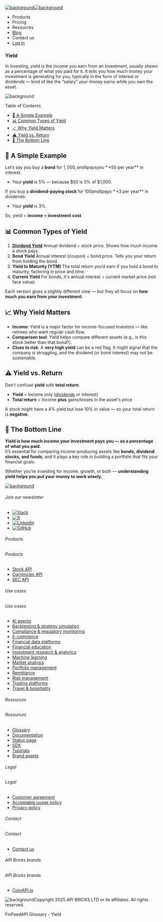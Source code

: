 [![background](/_next/image?url=https%3A%2F%2Fcdn.sanity.io%2Fimages%2Fxpx4czto%2Fproduction%2Fc9a795fc7fb3558997d636211a44e71eb59288f0-773x184.png&w=1920&q=75)![background](https://cdn.sanity.io/images/xpx4czto/production/875913d8710b3054c19fad19673dc5592614265e-773x184.svg)](/)

* Products
* Pricing
* Resources
* [Blog](/blog)
* Contact us
* [Log in](https://console.finfeedapi.com/?link=/apikeys/create)

### Yield

In investing, yield is the income you earn from an investment, usually shown as a percentage of what you paid for it.
It tells you how much money your investment is generating for you, typically in the form of interest or dividends — kind of like the “salary” your money earns while you own the asset.

![background](https://cdn.sanity.io/images/xpx4czto/production/999c709b2777af013884c6e2623e9aa699585a06-429x429.svg)

Table of Contents

* [🧠 A Simple Example](#link-bc7eedeb544a)
* [📊 Common Types of Yield](#link-52c8038a6f49)
* [📈 Why Yield Matters](#link-e7a612240215)
* [⚠️ Yield vs. Return](#link-13fd71faec81)
* [🧠 The Bottom Line](#link-6555894630f6)

🧠 A Simple Example
------------------

Let’s say you buy a **bond** for $1,000, and it pays you **$50 per year** in interest.

* Your **yield** is 5% — because $50 is 5% of $1,000.

If you buy a **dividend-paying stock** for $100 and it pays **$3 per year** in dividends:

* Your **yield** is 3%.

So, yield = **income ÷ investment cost**

📊 Common Types of Yield
-----------------------

1. **[Dividend Yield](https://www.finfeedapi.com/learn/glossary/dividend-yield)** Annual dividend ÷ stock price. Shows how much income a stock pays.
2. **Bond Yield** Annual interest (coupon) ÷ bond price. Tells you your return from holding the bond.
3. **Yield to Maturity (YTM)** The total return you’d earn if you hold a bond to maturity, factoring in price and time.
4. **Current Yield** For bonds, it's annual interest ÷ current market price (not face value).

Each version gives a slightly different view — but they all focus on **how much you earn from your investment**.

📈 Why Yield Matters
-------------------

* **Income**: Yield is a major factor for income-focused investors — like retirees who want regular cash flow.
* **Comparison tool**: Yield helps compare different assets (e.g., is this stock better than that bond?).
* **Clues to risk**: A **very high yield** can be a red flag. It might signal that the company is struggling, and the dividend (or bond interest) may not be sustainable.

⚠️ Yield vs. Return
-------------------

Don’t confuse **yield** with **total return**.

* **Yield** = Income only ([dividends](https://www.finfeedapi.com/learn/glossary/dividends) or interest)
* **Total return** = Income **plus** gains/losses in the asset's price

A stock might have a 4% yield but lose 10% in value — so your total return is **negative**.

🧠 The Bottom Line
-----------------

**Yield is how much income your investment pays you — as a percentage of what you paid.**  
It’s essential for comparing income-producing assets like **bonds, dividend stocks, and funds**, and it plays a key role in building a portfolio that fits your financial goals.

Whether you’re investing for income, growth, or both — **understanding yield helps you put your money to work wisely.**

[![background](https://cdn.sanity.io/images/xpx4czto/production/8a2788aebc71f7f5dce82eb1b7a5e5cec9a64838-773x184.svg)](/)

###### Join our newsletter

* [![Slack](https://cdn.sanity.io/images/xpx4czto/production/26371f7c1474b3ce9e67c32e006a140ddd704b95-512x512.svg)](https://finfeedapi.slack.com/x-p8539721774929-8529109118914-8531038476964/messages/C08FVM7P68H)
* [![X](/_next/image?url=https%3A%2F%2Fcdn.sanity.io%2Fimages%2Fxpx4czto%2Fproduction%2F0aa41878d0ceb77292d9f847b2f4e21d688460c1-2400x2453.png&w=64&q=75)](https://x.com/FinFeedAPI "Follow FinFeedAPI on X")
* [![LinkedIn](/_next/image?url=https%3A%2F%2Fcdn.sanity.io%2Fimages%2Fxpx4czto%2Fproduction%2Fb9ce6f119974543779bbcad7563e234be8edd900-840x779.png&w=64&q=75)](https://www.linkedin.com/company/finfeedapi/?viewAsMember=true "Join FinFeedAPI on LinkedIn")
* [![GitHub](https://cdn.sanity.io/images/xpx4czto/production/f202b6faccfd5cc46299b976c2635fee60b55aa0-98x96.svg)](https://github.com/api-bricks/api-bricks-sdk/tree/master/finfeedapi)

###### Products

###### Products

* [Stock API](/products/stock-api)
* [Currencies API](/products/currencies-api)
* [SEC API](/products/sec-api)

###### Use cases

###### Use cases

* [AI agents](/use-case/ai-agents)
* [Backtesting & strategy simulation](/use-case/backtesting-strategy-simulation)
* [Compliance & regulatory monitoring](/use-case/compliance-regulatory-monitoring)
* [E-commerce](/use-case/e-commerce)
* [Financial data platforms](/use-case/financial-data-platforms)
* [Financial education](/use-case/education-platforms)
* [Investment research & analytics](/use-case/investment-research-analytics)
* [Machine learning](/use-case/machine-learning)
* [Market analysis](/use-case/market-analysis)
* [Portfolio management](/use-case/portfolio-management)
* [Remittance](/use-case/remittance)
* [Risk management](/use-case/risk-management)
* [Trading platforms](/use-case/trading-platforms)
* [Travel & hospitality](/use-case/travel-hospitality)

###### Resources

###### Resources

* [Glossary](/learn/glossary)
* [Documentation](https://docs.finfeedapi.com/)
* [Status page](https://status.finfeedapi.com/)
* [SDK](https://github.com/api-bricks/api-bricks-sdk/tree/master/finfeedapi)
* [Tutorials](https://github.com/api-bricks/api-bricks-sdk/tree/master/finfeedapi/sec-api-rest/tutorials)
* [Brand assets](https://brandfetch.com/finfeedapi.com)

###### Legal

###### Legal

* [Customer agreement](/legal#link-479af90ac5b8)
* [Acceptable usage policy](/legal#link-469068dc1416)
* [Privacy policy](/legal#link-192d9f962f94)

###### Contact

###### Contact

* [Contact us](/contact-us)

###### API Bricks brands

###### API Bricks brands

* [CoinAPI.io](https://www.coinapi.io/?utm_source=finfeedapi&utm_medium=referral&utm_campaign=finfeedapi_footer)

![background](https://cdn.sanity.io/images/xpx4czto/production/33a64ee50c88a79ba86cc35ba36e9eb13987bbe7-152x184.svg)Copyright 2025 API BRICKS LTD or its affiliates. All rights reserved.

FinFeedAPI Glossary - Yield